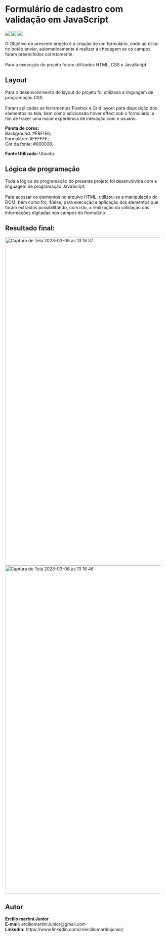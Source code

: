<h1> Formulário de cadastro com validação em JavaScript </h1>
<p float:"left">
<img src="https://img.shields.io/badge/HTML5-E34F26?style=for-the-badge&logo=html5&logoColor=white"/>
<img src="https://img.shields.io/badge/CSS3-1572B6?style=for-the-badge&logo=css3&logoColor=white"/>
<img src="https://img.shields.io/badge/JavaScript-F7DF1E?style=for-the-badge&logo=javascript&logoColor=black"/>
</p>
<p> O Objetivo do presente projeto é a criação de um formulário, onde ao clicar no botão enviar, automaticamente é realizar a checagem se os campos foram preenchidos corretamente.<br><br>
Para a execução do projeto foram utilizados HTML, CSS e JavaScript.</p>
<h2>Layout</h2>
<p>Para o desenvolvimento do layout do projeto foi utilizada a linguagem de programação CSS.<br><br> Foram aplicadas as ferramentas Flexbox e Grid layout para disposição dos elementos na tela, bem como adicionado hover effect sob o formulário, a fim de trazer uma maior experiência de interação com o usuário.</p>

<p><strong>Paleta de cores:</strong><br>
Background: #FBF1E6;<br>
Formulário: #FFFFFF;<br>
Cor da fonte: #000000.</p>

<p><strong>Fonte Utilizada: </strong>Ubuntu.</p>

<h2>Lógica de programação</h2>
<p> Toda a lógica de programação do presente projeto foi desenvolvida com a linguagem de programação JavaScript.<br><br> Para acessar os elementos no arquivo HTML, utilizou-se a manipulação do DOM, bem como for, if/else, para execução e aplicação dos elementos que foram extraídos possibilitando, com isto, a realização da validação das informações digitadas nos campos do formulário.</p>

<h2>Resultado final:</h2>
<img width="1060" alt="Captura de Tela 2023-03-06 às 13 18 37" src="https://user-images.githubusercontent.com/116317572/223187046-e26fecbc-1958-4439-ab42-d28a33cc0984.png">

<img width="1060" alt="Captura de Tela 2023-03-06 às 13 18 46" src="https://user-images.githubusercontent.com/116317572/223187081-544f6c81-ef4f-4edc-a949-d62bd2b0027c.png">

<h2>Autor</h2>
<p><strong>Ercilio martini Junior</strong><br>
<strong>E-mail:</strong> erciliomartiniJunior@gmail.com<br>
<strong>Linkedin:</strong> https://www.linkedin.com/in/erciliomartinijunior/</p>
